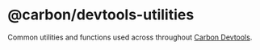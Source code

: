 # @carbon/devtools-utilities

Common utilities and functions used across throughout
[Carbon Devtools](http://ibm.biz/carbon-devtools).

